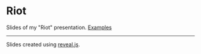 # Riot

Slides of my "Riot" presentation. [Examples](https://github.com/leonardofaria/riotjs-examples)

- - -

Slides created using [reveal.js](http://lab.hakim.se/reveal-js/).